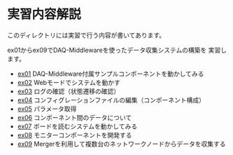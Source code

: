 実習内容解説
============

このディレクトリには実習で行う内容が書いてあります。

ex01からex09でDAQ-Middlewareを使ったデータ収集システムの構築を
実習します。

- [ex01](ex01/) DAQ-Middleware付属サンプルコンポーネントを動かしてみる
- [ex02](ex02/) Webモードでシステムを動かす
- [ex03](ex03/) ログの確認（状態遷移の確認）
- [ex04](ex04/) コンフィグレーションファイルの編集（コンポーネント構成）
- [ex05](ex05/) パラメータ取得
- [ex06](ex06/) コンポーネント間のデータについて
- [ex07](ex07/) ボードを読むシステムを動かしてみる
- [ex08](ex08/) モニターコンポーネントを開発する
- [ex09](ex09/) Mergerを利用して複数台のネットワークノードからデータを収集する
